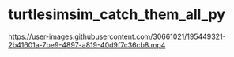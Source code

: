 # turtlesimsim_catch_them_all_py

https://user-images.githubusercontent.com/30661021/195449321-2b41601a-7be9-4897-a819-40d9f7c36cb8.mp4

